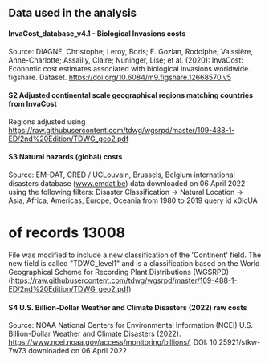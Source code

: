 ## Data used in the analysis

#### InvaCost_database_v4.1 - Biological Invasions costs 
Source:
DIAGNE, Christophe; Leroy, Boris; E. Gozlan, Rodolphe; Vaissière, Anne-Charlotte; Assailly, Claire; Nuninger, Lise; et al. (2020): 
InvaCost: Economic cost estimates associated with biological invasions worldwide.. figshare. 
Dataset. https://doi.org/10.6084/m9.figshare.12668570.v5 

#### S2 Adjusted continental scale geographical regions matching countries from InvaCost
Regions adjusted using https://raw.githubusercontent.com/tdwg/wgsrpd/master/109-488-1-ED/2nd%20Edition/TDWG_geo2.pdf

#### S3 Natural hazards (global) costs 
Source:
EM-DAT, CRED / UCLouvain, Brussels, Belgium international disasters database (www.emdat.be)
data downloaded on 06 April 2022 using the following filters:
Disaster Classification -> Natural
Location -> Asia, Africa, Americas, Europe, Oceania
from 1980 to 2019
query id x0lcUA
# of records 13008

File was modified to include a new classification of the 'Continent' field. 
The new field is called "TDWG_level1" and is a classification based on the World Geographical Scheme for Recording Plant Distributions (WGSRPD) 
(https://raw.githubusercontent.com/tdwg/wgsrpd/master/109-488-1-ED/2nd%20Edition/TDWG_geo2.pdf)

#### S4 U.S. Billion-Dollar Weather and Climate Disasters (2022) raw costs 
Source:
NOAA National Centers for Environmental Information (NCEI) U.S. Billion-Dollar Weather and Climate Disasters (2022). 
https://www.ncei.noaa.gov/access/monitoring/billions/, DOI: 10.25921/stkw-7w73
downloaded on 06 April 2022
